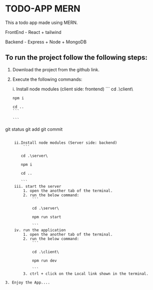 # TODO-APP MERN 

This a todo app made using MERN.

FrontEnd - React + tailwind

Backend - Express + Node + MongoDB


## To run the project follow the following steps: 
1. Download the project from the github link.
   
2. Execute the following commands:

    i. Install node modules (client side: frontend)
       ```
       cd .\client\

       npm i

       cd ..
       ```

       ```
git status
git add
git commit
```

    ii.Install node modules (Server side: backend)
        ```

       cd .\server\

       npm i

       cd ..
    
       ```
    iii. start the server
        1. open the another tab of the terminal.
        2. run the below command:  
            ``` 

            cd .\server\

            npm run start

            ```
    iv. run the application
        1. open the another tab of the terminal.
        2. run the below command:   
            ```

            cd .\client\

            npm run dev

            ```
        3. ctrl + click on the Local link shown in the terminal.

3. Enjoy the App....

